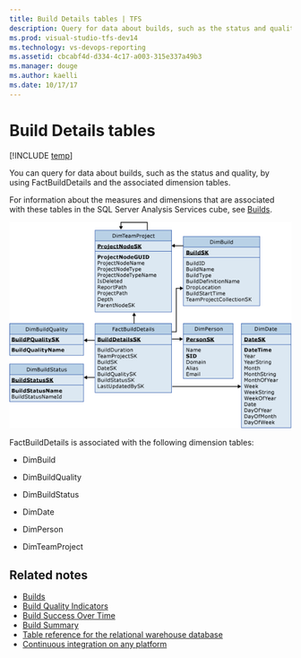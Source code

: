 ```yaml
---
title: Build Details tables | TFS
description: Query for data about builds, such as the status and quality.
ms.prod: visual-studio-tfs-dev14
ms.technology: vs-devops-reporting
ms.assetid: cbcabf4d-d334-4c17-a003-315e337a49b3
ms.manager: douge
ms.author: kaelli
ms.date: 10/17/17
---
```



# Build Details tables

[!INCLUDE [temp](../_shared/tfs-header-17-15.md)]

You can query for data about builds, such as the status and quality, by using FactBuildDetails and the associated dimension tables.  
  
 For information about the measures and dimensions that are associated with these tables in the SQL Server Analysis Services cube, see [Builds](perspective-build-analyze-report-build-details-coverage.md).  
  
 ![Tables for Builds](_img/teamproj_factbuilddetails.png "TeamProj_FactBuildDetails")  
  
 FactBuildDetails is associated with the following dimension tables:  
  
-   DimBuild  
  
-   DimBuildQuality  
  
-   DimBuildStatus  
  
-   DimDate  
  
-   DimPerson  
  
-   DimTeamProject  
  
## Related notes
-  [Builds](perspective-build-analyze-report-build-details-coverage.md)   
-  [Build Quality Indicators](build-quality-indicators-report.md)   
-  [Build Success Over Time](build-success-over-time-report.md)   
-  [Build Summary](build-summary-report.md)   
-  [Table reference for the relational warehouse database](table-reference-relational-warehouse-database.md) 
- [Continuous integration on any platform](../../build-release/overview.md) 
